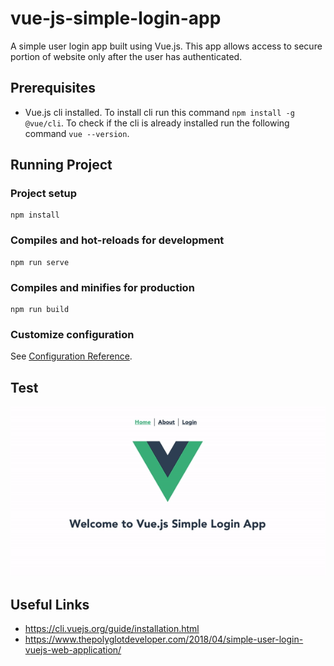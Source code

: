 # vue-js-simple-login-app
A simple user login app built using Vue.js. This app allows access to secure portion of website only after the user has authenticated.

## Prerequisites

- Vue.js cli installed. To install cli run this command `npm install -g @vue/cli`. To check if the cli is already installed run the following command `vue --version`.

## Running Project 

### Project setup
```
npm install
```

### Compiles and hot-reloads for development
```
npm run serve
```

### Compiles and minifies for production
```
npm run build
```

### Customize configuration
See [Configuration Reference](https://cli.vuejs.org/config/).

## Test 

![Demo Gif](/images/demo.gif)

## Useful Links

- https://cli.vuejs.org/guide/installation.html
- https://www.thepolyglotdeveloper.com/2018/04/simple-user-login-vuejs-web-application/